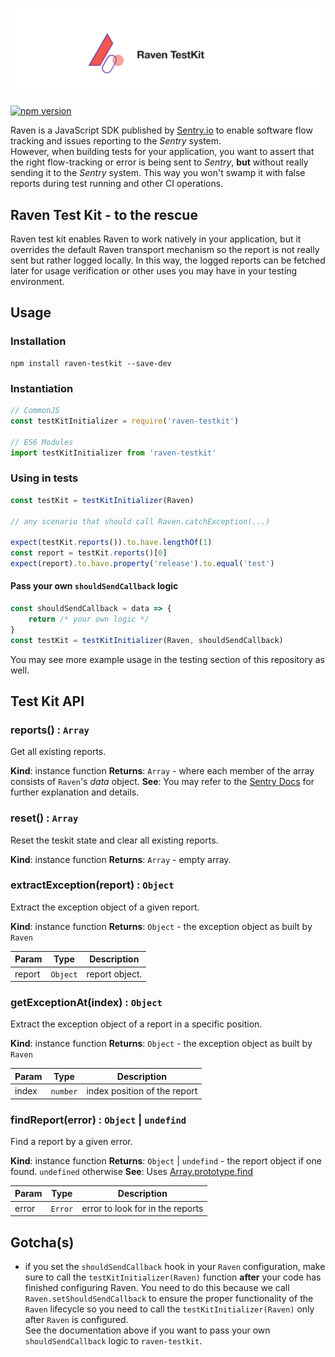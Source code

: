 <p align="center">
    <img src="logo/Raven_github.svg">
</p>



[![npm version](https://badge.fury.io/js/raven-testkit.svg)](https://badge.fury.io/js/raven-testkit)

Raven is a JavaScript SDK published by [Sentry.io](https://docs.sentry.io/clients/) to enable software flow tracking and issues reporting to the *Sentry* system.<br>
However, when building tests for your application, you want to assert that the right flow-tracking or error is being sent to *Sentry*, **but** without really sending it to the *Sentry* system. This way you won't swamp it with false reports during test running and other CI operations.

## Raven Test Kit - to the rescue
Raven test kit enables Raven to work natively in your application, but it overrides the default Raven transport mechanism so the report is not really sent but rather logged locally. In this way, the logged reports can be fetched later for usage verification or other uses you may have in your testing environment.

## Usage
### Installation
```
npm install raven-testkit --save-dev
```
### Instantiation
```javascript
// CommonJS
const testKitInitializer = require('raven-testkit')

// ES6 Modules
import testKitInitializer from 'raven-testkit'
```
### Using in tests
```javascript
const testKit = testKitInitializer(Raven)

// any scenario that should call Raven.catchException(...)

expect(testKit.reports()).to.have.lengthOf(1)
const report = testKit.reports()[0]
expect(report).to.have.property('release').to.equal('test')
```
#### Pass your own `shouldSendCallback` logic
```javascript
const shouldSendCallback = data => {
    return /* your own logic */
}
const testKit = testKitInitializer(Raven, shouldSendCallback)
```

You may see more example usage in the testing section of this repository as well.

## Test Kit API
<a name="reports"></a>

### reports() : <code>Array</code>
Get all existing reports.

**Kind**: instance function
**Returns**: <code>Array</code> - where each member of the array consists of `Raven`'s *data* object.
**See**: You may refer to the [Sentry Docs](https://docs.sentry.io/clients/) for further explanation and details.
<a name="reset"></a>

### reset() : <code>Array</code>
Reset the teskit state and clear all existing reports.

**Kind**: instance function
**Returns**: <code>Array</code> - empty array.
<a name="extractException"></a>

### extractException(report) : <code>Object</code>
Extract the exception object of a given report.

**Kind**: instance function
**Returns**: <code>Object</code> - the exception object as built by `Raven`

| Param | Type | Description |
| --- | --- | --- |
| report | <code>Object</code> | report object. |

<a name="getExceptionAt"></a>

### getExceptionAt(index) : <code>Object</code>
Extract the exception object of a report in a specific position.

**Kind**: instance function
**Returns**: <code>Object</code> - the exception object as built by `Raven`

| Param | Type | Description |
| --- | --- | --- |
| index | <code>number</code> | index position of the report |

<a name="findReport"></a>

### findReport(error) : <code>Object</code> \| <code>undefind</code>
Find a report by a given error.

**Kind**: instance function
**Returns**: <code>Object</code> \| <code>undefind</code> - the report object if one found. `undefined` otherwise
**See**: Uses [Array.prototype.find](https://developer.mozilla.org/en-US/docs/Web/JavaScript/Reference/Global_Objects/Array/find)

| Param | Type | Description |
| --- | --- | --- |
| error | <code>Error</code> | error to look for in the reports |



## Gotcha(s)
* if you set the `shouldSendCallback` hook in your `Raven` configuration, make sure to call the `testKitInitializer(Raven)` function **after** your code has finished configuring Raven. You need to do this because we call `Raven.setShouldSendCallback` to ensure the proper functionality of the `Raven` lifecycle so you need to call the `testKitInitializer(Raven)` only after `Raven` is configured.<br>
See the documentation above if you want to pass your own `shouldSendCallback` logic to `raven-testkit`.
